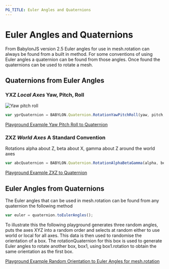 ```yaml
---
PG_TITLE: Euler Angles and Quaternions
---
```


# Euler Angles and Quaternions

From BabylonJS version 2.5 Euler angles for use in mesh.rotation can always be found from a built in method. For some conventions of using 
Euler angles a quaternion can be found from those angles. Once found the quaternions can be used to rotate a mesh.

## Quaternions from Euler Angles

### YXZ *Local Axes* Yaw, Pitch, Roll

![Yaw pitch roll](/img/yawpitchroll.jpg)

```javascript
var yprQuaternion = BABYLON.Quaternion.RotationYawPitchRoll(yaw, pitch, roll);
``` 
[Playground Example Yaw Pitch Roll to Quaternion](http://www.babylonjs-playground.com/#1ST43U#9)


### ZXZ *World Axes* A Standard Convention 

Rotations alpha about Z, beta about X, gamma about Z around the world axes

```javascript
var abcQuaternion = BABYLON.Quaternion.RotationAlphaBetaGamma(alpha, beta, gamma);
```

[Playground Example ZXZ to Quaternion](http://www.babylonjs-playground.com/#1ST43U#10)

## Euler Angles from Quaternions

The Euler angles that can be used in mesh.rotation can be found from any quaternion the following method

```javascript
var euler = quaternion.toEulerAngles();
```

To illustrate this the following playground generates three random angles, puts the axes XYZ into a random order 
and selects at random either to use world or local for all axes. This data is then used to randomise the orientation 
of a box. The rotationQuaternion for this box is used to generate Euler angles to rotate another box, box1, using 
box1.rotation to obtain the same orientation as the first box.

[Playground Example Random Orientation to Euler Angles for mesh.rotation](http://www.babylonjs-playground.com/#1ST43U#7)

